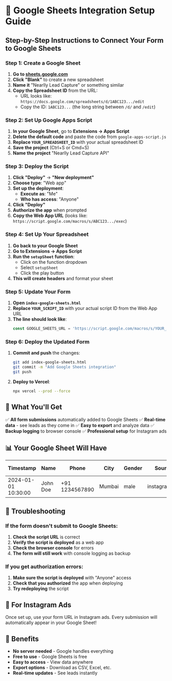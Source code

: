 # 🚀 Google Sheets Integration Setup Guide

## Step-by-Step Instructions to Connect Your Form to Google Sheets

### Step 1: Create a Google Sheet

1. **Go to [sheets.google.com](https://sheets.google.com)**
2. **Click "Blank"** to create a new spreadsheet
3. **Name it** "Nearlly Lead Capture" or something similar
4. **Copy the Spreadsheet ID** from the URL:
   - URL looks like: `https://docs.google.com/spreadsheets/d/1ABC123.../edit`
   - Copy the ID: `1ABC123...` (the long string between `/d/` and `/edit`)

### Step 2: Set Up Google Apps Script

1. **In your Google Sheet**, go to **Extensions → Apps Script**
2. **Delete the default code** and paste the code from `google-apps-script.js`
3. **Replace `YOUR_SPREADSHEET_ID`** with your actual spreadsheet ID
4. **Save the project** (Ctrl+S or Cmd+S)
5. **Name the project** "Nearlly Lead Capture API"

### Step 3: Deploy the Script

1. **Click "Deploy"** → **"New deployment"**
2. **Choose type**: "Web app"
3. **Set up the deployment**:
   - **Execute as**: "Me"
   - **Who has access**: "Anyone"
4. **Click "Deploy"**
5. **Authorize the app** when prompted
6. **Copy the Web App URL** (looks like: `https://script.google.com/macros/s/ABC123.../exec`)

### Step 4: Set Up Your Spreadsheet

1. **Go back to your Google Sheet**
2. **Go to Extensions → Apps Script**
3. **Run the `setupSheet` function**:
   - Click on the function dropdown
   - Select `setupSheet`
   - Click the play button
4. **This will create headers** and format your sheet

### Step 5: Update Your Form

1. **Open `index-google-sheets.html`**
2. **Replace `YOUR_SCRIPT_ID`** with your actual script ID from the Web App URL
3. **The line should look like**:
   ```javascript
   const GOOGLE_SHEETS_URL = 'https://script.google.com/macros/s/YOUR_ACTUAL_SCRIPT_ID/exec';
   ```

### Step 6: Deploy the Updated Form

1. **Commit and push** the changes:
   ```bash
   git add index-google-sheets.html
   git commit -m "Add Google Sheets integration"
   git push
   ```

2. **Deploy to Vercel**:
   ```bash
   npx vercel --prod --force
   ```

## 🎯 What You'll Get

✅ **All form submissions** automatically added to Google Sheets
✅ **Real-time data** - see leads as they come in
✅ **Easy to export** and analyze data
✅ **Backup logging** to browser console
✅ **Professional setup** for Instagram ads

## 📊 Your Google Sheet Will Have

| Timestamp | Name | Phone | City | Gender | Source | Original Timestamp |
|-----------|------|-------|------|--------|--------|-------------------|
| 2024-01-01 10:30:00 | John Doe | +91 1234567890 | Mumbai | male | instagram_ad | 2024-01-01T10:30:00.000Z |

## 🔧 Troubleshooting

### If the form doesn't submit to Google Sheets:
1. **Check the script URL** is correct
2. **Verify the script is deployed** as a web app
3. **Check the browser console** for errors
4. **The form will still work** with console logging as backup

### If you get authorization errors:
1. **Make sure the script is deployed** with "Anyone" access
2. **Check that you authorized** the app when deploying
3. **Try redeploying** the script

## 📱 For Instagram Ads

Once set up, use your form URL in Instagram ads. Every submission will automatically appear in your Google Sheet!

## 🎉 Benefits

- **No server needed** - Google handles everything
- **Free to use** - Google Sheets is free
- **Easy to access** - View data anywhere
- **Export options** - Download as CSV, Excel, etc.
- **Real-time updates** - See leads instantly 